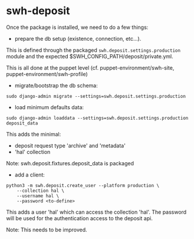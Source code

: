 swh-deposit
==============

Once the package is installed, we need to do a few things:

- prepare the db setup (existence, connection, etc...).

This is defined through the packaged `swh.deposit.settings.production`
module and the expected $SWH_CONFIG_PATH/deposit/private.yml.

This is all done at the puppet level (cf. puppet-environment/swh-site,
puppet-environment/swh-profile)

- migrate/bootstrap the db schema:

``` Shell
sudo django-admin migrate --settings=swh.deposit.settings.production
```

- load minimum defaults data:

``` Shell
sudo django-admin loaddata --settings=swh.deposit.settings.production deposit_data
```

This adds the minimal:
- deposit request type 'archive' and 'metadata'
- 'hal' collection

Note: swh.deposit.fixtures.deposit_data is packaged

- add a client:

``` Shell
python3 -m swh.deposit.create_user --platform production \
    --collection hal \
    --username hal \
    --password <to-define>
```

This adds a user 'hal' which can access the collection 'hal'.  The
password will be used for the authentication access to the deposit
api.

Note: This needs to be improved.
